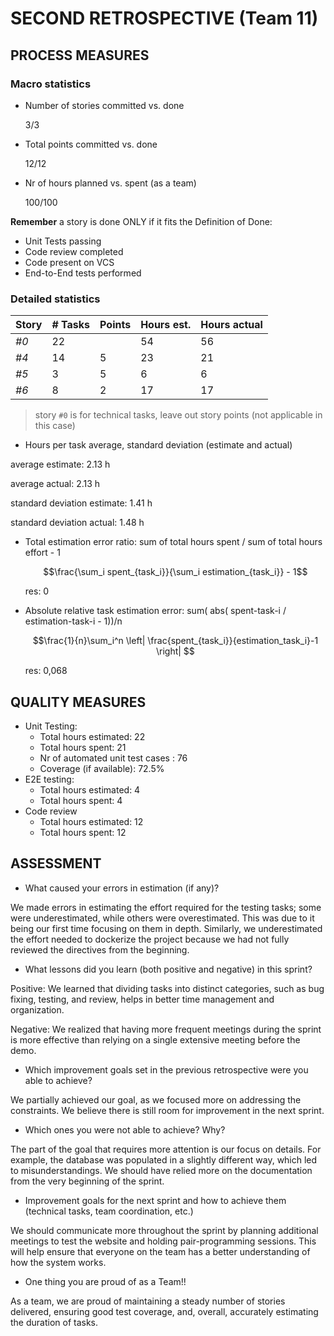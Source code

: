 SECOND RETROSPECTIVE (Team 11)
=====================================

## PROCESS MEASURES

### Macro statistics

- Number of stories committed vs. done 

  3/3
- Total points committed vs. done 

  12/12
- Nr of hours planned vs. spent (as a team)

  100/100

**Remember** a story is done ONLY if it fits the Definition of Done:
 
- Unit Tests passing
- Code review completed
- Code present on VCS
- End-to-End tests performed

### Detailed statistics

| Story | # Tasks | Points | Hours est. | Hours actual |
|-------|---------|--------|------------|--------------|
| _#0_  |    22    |        |    54    |     56    |
| _#4_  |   14 |    5  |    23  |   21   |
| _#5_  |   3  |   5  |     6   |  6      |
| _#6_  |    8   |  2    |    17     |     17      |
   

> story `#0` is for technical tasks, leave out story points (not applicable in this case)

- Hours per task average, standard deviation (estimate and actual)

 average estimate: 2.13 h

 average actual: 2.13 h

 standard deviation estimate: 1.41 h

 standard deviation actual: 1.48 h

- Total estimation error ratio: sum of total hours spent / sum of total hours effort - 1

    $$\frac{\sum_i spent_{task_i}}{\sum_i estimation_{task_i}} - 1$$

    res: 0

- Absolute relative task estimation error: sum( abs( spent-task-i / estimation-task-i - 1))/n

    $$\frac{1}{n}\sum_i^n \left| \frac{spent_{task_i}}{estimation_task_i}-1 \right| $$

    res: 0,068

## QUALITY MEASURES

- Unit Testing:
  - Total hours estimated: 22
  - Total hours spent: 21
  - Nr of automated unit test cases : 76
  - Coverage (if available): 72.5%
- E2E testing:
  - Total hours estimated: 4
  - Total hours spent: 4
- Code review 
  - Total hours estimated: 12
  - Total hours spent: 12
  


## ASSESSMENT

- What caused your errors in estimation (if any)?

We made errors in estimating the effort required for the testing tasks; some were underestimated, while others were overestimated. This was due to it being our first time focusing on them in depth.
 Similarly, we underestimated the effort needed to dockerize the project because we had not fully reviewed the directives from the beginning.
  

- What lessons did you learn (both positive and negative) in this sprint?

Positive:
We learned that dividing tasks into distinct categories, such as bug fixing, testing, and review, helps in better time management and organization.

Negative:
We realized that having more frequent meetings during the sprint is more effective than relying on a single extensive meeting before the demo.


  
- Which improvement goals set in the previous retrospective were you able to achieve?

We partially achieved our goal, as we focused more on addressing the constraints. We believe there is still room for improvement in the next sprint.

- Which ones you were not able to achieve? Why?

The part of the goal that requires more attention is our focus on details. For example, the database was populated in a slightly different way, which led to misunderstandings. We should have relied more on the documentation from the very beginning of the sprint.

- Improvement goals for the next sprint and how to achieve them (technical tasks, team coordination, etc.)

We should communicate more throughout the sprint by planning additional meetings to test the website and holding pair-programming sessions. This will help ensure that everyone on the team has a better understanding of how the system works.

- One thing you are proud of as a Team!!

As a team, we are proud of maintaining a steady number of stories delivered, ensuring good test coverage, and, overall, accurately estimating the duration of tasks.







